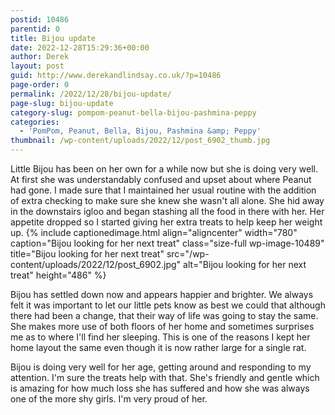 ```yaml
---
postid: 10486
parentid: 0
title: Bijou update
date: 2022-12-28T15:29:36+00:00
author: Derek
layout: post
guid: http://www.derekandlindsay.co.uk/?p=10486
page-order: 0
permalink: /2022/12/28/bijou-update/
page-slug: bijou-update
category-slug: pompom-peanut-bella-bijou-pashmina-peppy
categories:
  - 'PomPom, Peanut, Bella, Bijou, Pashmina &amp; Peppy'
thumbnail: /wp-content/uploads/2022/12/post_6902_thumb.jpg
---
```

Little Bijou has been on her own for a while now but she is doing very well. At first she was understandably confused and upset about where Peanut had gone. I made sure that I maintained her usual routine with the addition of extra checking to make sure she knew she wasn't all alone. She hid away in the downstairs igloo and began stashing all the food in there with her. Her appetite dropped so I started giving her extra treats to help keep her weight up.  {% include captionedimage.html align="aligncenter" width="780" caption="Bijou looking for her next treat" class="size-full wp-image-10489" title="Bijou looking for her next treat" src="/wp-content/uploads/2022/12/post_6902.jpg" alt="Bijou looking for her next treat" height="486" %} 

Bijou has settled down now and appears happier and brighter. We always felt it was important to let our little pets know as best we could that although there had been a change, that their way of life was going to stay the same. She makes more use of both floors of her home and sometimes surprises me as to where I'll find her sleeping. This is one of the reasons I kept her home layout the same even though it is now rather large for a single rat. 

Bijou is doing very well for her age, getting around and responding to my attention. I'm sure the treats help with that. She's friendly and gentle which is amazing for how much loss she has suffered and how she was always one of the more shy girls. I'm very proud of her.